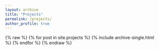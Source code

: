 ```yaml
---
layout: archive
title: "Projects"
permalink: /projects/
author_profile: true
---
```


{% raw %}
{% for post in site.projects %}
  {% include archive-single.html %}
{% endfor %}
{% endraw %}
